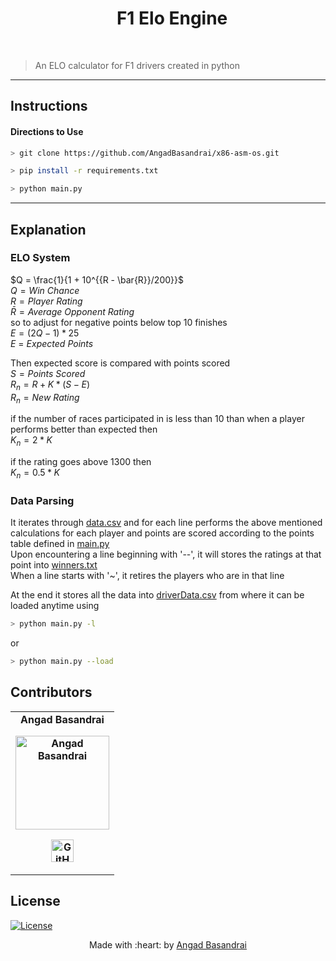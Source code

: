 <h1 align="center"> &nbsp;&nbsp;F1 Elo Engine</h1>
<br/>

> An ELO calculator for F1 drivers created in python

---
   
## Instructions

#### Directions to Use
```sh
> git clone https://github.com/AngadBasandrai/x86-asm-os.git

> pip install -r requirements.txt

> python main.py
```

<hr/>

## Explanation

### ELO System
$Q = \frac{1}{1 + 10^{{R - \bar{R}}/200}}$ \
$Q = Win$ $Chance$ \
$R = Player$ $Rating$ \
$\bar{R} = Average$ $Opponent$ $Rating$ \
so to adjust for negative points below top 10 finishes \
$E = (2Q - 1) * 25$  \
$E$ = $Expected$ $Points$ 

Then expected score is compared with points scored \
$S = Points$ $Scored$ \
$R_n = R + K*(S-E)$ \
$R_n = New$ $Rating$

if the number of races participated in is less than 10 than when a player performs better than expected  then \
 $K_n = 2*K$
 

if the rating goes above 1300 then \
$K_n = 0.5*K$

### Data Parsing
It iterates through <a href="https://github.com/AngadBasandrai/f1-elo-engine/blob/main/data.csv">data.csv</a> and for each line performs the above mentioned calculations for each player and points are scored according to the points table defined in <a href="https://github.com/AngadBasandrai/f1-elo-engine/blob/main/main.py">main.py</a> \
Upon encountering a line beginning with '--', it will stores the ratings at that point into <a href="https://github.com/AngadBasandrai/f1-elo-engine/blob/main/winners.txt">winners.txt</a>\
When a line starts with '~', it retires the players who are in that line

At the end it stores all the data into <a href="https://github.com/AngadBasandrai/f1-elo-engine/blob/main/driverData.csv">driverData.csv</a> from where it can be loaded anytime using 
```sh
> python main.py -l
```
or 
```sh
> python main.py --load
```

## Contributors
<table align="center">
	<tr align="center" style="font-weight:bold">
		<td>
		Angad Basandrai
		<p align="center">
			<img src = "https://avatars.githubusercontent.com/u/112087272?v=4" width="150" height="150" alt="Angad Basandrai">
		</p>
			<p align="center">
				<a href = "https://github.com/AngadBasandrai">
					<img src = "http://www.iconninja.com/files/241/825/211/round-collaboration-social-github-code-circle-network-icon.svg" width="36" height = "36" alt="GitHub"/>
				</a>
			</p>
		</td>
	</tr>
</table>

## License
[![License](http://img.shields.io/:license-gpl3-blue.svg?style=flat-square)]([http://badges.mit-license.org](https://www.gnu.org/licenses/gpl-3.0.en.html#license-text))

<p align="center">
	Made with :heart: by <a href="https://github.com/AngadBasandrai" target="_blank">Angad Basandrai</a>
</p>
